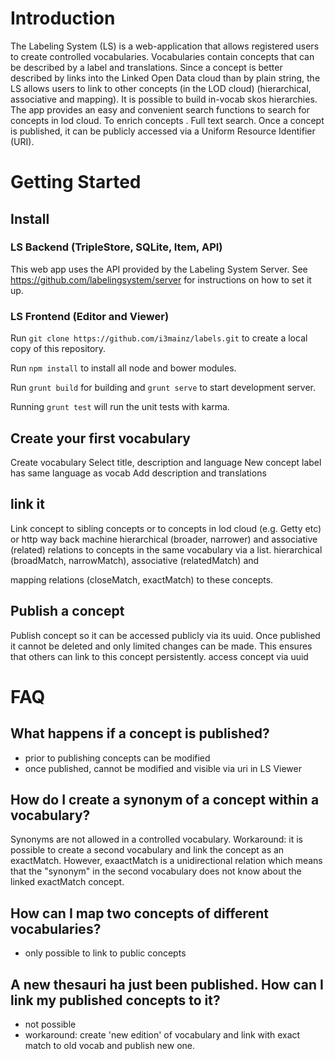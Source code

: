 # Introduction
The Labeling System (LS) is a web-application that allows registered users to create controlled vocabularies. Vocabularies contain concepts that can be described by a label and translations. Since a concept is better described by links into the Linked Open Data cloud than by plain string, the LS allows users to link to other concepts (in the LOD cloud) (hierarchical, associative and mapping). It is possible to build in-vocab skos hierarchies. The app provides an easy and convenient search functions to search for concepts in lod cloud. To enrich concepts . Full text search. Once a concept is published, it can be publicly accessed via a Uniform Resource Identifier (URI).

# Getting Started

## Install
### LS Backend (TripleStore, SQLite, Item, API)
This web app uses the API provided by the Labeling System Server. See https://github.com/labelingsystem/server for instructions on how to set it up.

### LS Frontend (Editor and Viewer)
Run `git clone https://github.com/i3mainz/labels.git` to create a local copy of this repository.

Run `npm install` to install all node and bower modules.

Run `grunt build` for building and `grunt serve` to start development server.

Running `grunt test` will run the unit tests with karma.


## Create your first vocabulary
Create vocabulary
Select title, description and language
New concept label has same language as vocab
Add description and translations

## link it
Link concept to sibling concepts or to concepts in lod cloud (e.g. Getty etc) or http way back machine
hierarchical (broader, narrower) and associative (related) relations to concepts in the same vocabulary via a list.
hierarchical (broadMatch, narrowMatch), associative (relatedMatch) and

mapping relations (closeMatch, exactMatch) to these concepts.

## Publish a concept
Publish concept so it can be accessed publicly via its uuid.
Once published it cannot be deleted and only limited changes can be made. This ensures that others can link to this concept persistently.
access concept via uuid

# FAQ
## What happens if a concept is published?
- prior to publishing concepts can be modified
- once published, cannot be modified and visible via uri in LS Viewer

## How do I create a synonym of a concept within a vocabulary?
Synonyms are not allowed in a controlled vocabulary. Workaround: it is possible to create a second vocabulary and link the concept as an exactMatch. However, exaactMatch is a unidirectional relation which means that the "synonym" in the second vocabulary does not know about the linked exactMatch concept.

## How can I map two concepts of different vocabularies?
- only possible to link to public concepts

## A new thesauri ha just been published. How can I link my published concepts to it?
- not possible
- workaround: create 'new edition' of vocabulary and link with exact match to old vocab and publish new one.
